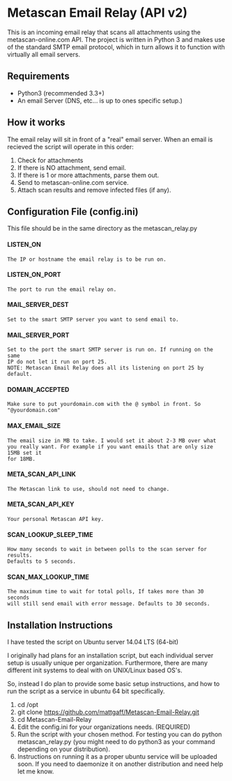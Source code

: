 # Metascan Email Relay (API v2)

This is an incoming email relay that scans all attachments using the metascan-online.com API.
The project is written in Python 3 and makes use of the standard SMTP email protocol, which in
turn allows it to function with virtually all email servers.

## Requirements
* Python3 (recommended 3.3+)
* An email Server (DNS, etc... is up to ones specific setup.)

## How it works
The email relay will sit in front of a "real" email server. When an email is recieved the
script will operate in this order:

1. Check for attachments
2. If there is NO attachment, send email.
3. If there is 1 or more attachments, parse them out.
4. Send to metascan-online.com service.
5. Attach scan results and remove infected files (if any).

## Configuration File (config.ini)
This file should be in the same directory as the metascan_relay.py
#### LISTEN_ON
    The IP or hostname the email relay is to be run on.
#### LISTEN_ON_PORT
    The port to run the email relay on.
#### MAIL_SERVER_DEST
    Set to the smart SMTP server you want to send email to.
#### MAIL_SERVER_PORT
    Set to the port the smart SMTP server is run on. If running on the same
    IP do not let it run on port 25.
    NOTE: Metascan Email Relay does all its listening on port 25 by default.
#### DOMAIN_ACCEPTED
    Make sure to put yourdomain.com with the @ symbol in front. So "@yourdomain.com"
#### MAX_EMAIL_SIZE
    The email size in MB to take. I would set it about 2-3 MB over what
    you really want. For example if you want emails that are only size 15MB set it
    for 18MB.
#### META_SCAN_API_LINK
    The Metascan link to use, should not need to change.
#### META_SCAN_API_KEY
    Your personal Metascan API key.
#### SCAN_LOOKUP_SLEEP_TIME
    How many seconds to wait in between polls to the scan server for results.
    Defaults to 5 seconds.
#### SCAN_MAX_LOOKUP_TIME
    The maximum time to wait for total polls, If takes more than 30 seconds
    will still send email with error message. Defaults to 30 seconds.

## Installation Instructions
I have tested the script on Ubuntu server 14.04 LTS (64-bit)

I originally had plans for an installation script, but each individual
server setup is usually unique per organization. Furthermore, there are
many different init systems to deal with on UNIX/Linux based OS's.

So, instead I do plan to provide some basic setup instructions, and how 
to run the script as a service in ubuntu 64 bit specifically.

1. cd /opt
2. git clone https://github.com/mattgaff/Metascan-Email-Relay.git
3. cd Metascan-Email-Relay
4. Edit the config.ini for your organizations needs. (REQUIRED)
5. Run the script with your chosen method. For testing you can do
   python metascan_relay.py (you might need to do python3 as your
   command depending on your distribution).
6. Instructions on running it as a proper ubuntu service will be uploaded soon.
   If you need to daemonize it on another distribution and need help let me know.
